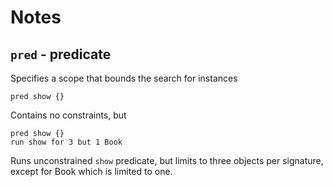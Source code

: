 # Notes

## `pred` - predicate
Specifies a scope that bounds the search for instances
```alloy
pred show {}
```
Contains no constraints, but
```alloy
pred show {}
run show for 3 but 1 Book
```
Runs unconstrained `show` predicate, but limits to three objects per signature, except for Book which is limited to one.
